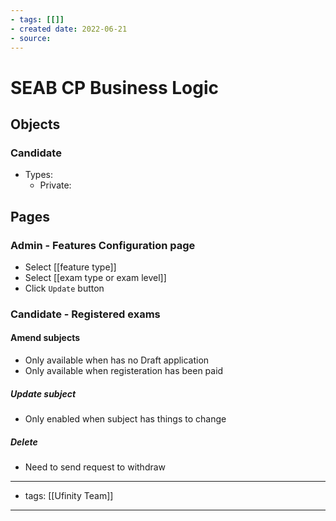 ```yaml
---
- tags: [[]]
- created date: 2022-06-21
- source: 
---
```


# SEAB CP Business Logic

## Objects
### Candidate
- Types:
	- Private:   

## Pages
### Admin - Features Configuration page
- Select [[feature type]]
- Select [[exam type or exam level]]
- Click `Update` button  
### Candidate - Registered exams
#### Amend subjects
- Only available when has no Draft application
- Only available when registeration has been paid  
##### Update subject
- Only enabled when subject has things to change
##### Delete
- Need to send request to withdraw


---
- tags: [[Ufinity Team]]
---